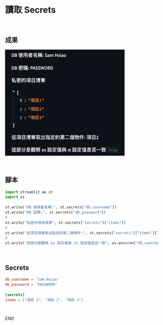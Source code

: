# 讀取 Secrets

</br>

## 成果

![](images/img_03.png)

</br>

## 腳本

```python
import streamlit as st
import os

st.write("DB 使用者名稱:", st.secrets["db_username"])
st.write("DB 密碼:", st.secrets["db_password"])
# 
st.write("私密的項目清單", st.secrets["secrets"]["items"])
#
st.write("從項目清單取出指定的第二個物件:", st.secrets["secrets"]["items"][1])
#
st.write("這部分是觀察 os 設定值與 st 設定值是否一致", os.environ["db_username"] == st.secrets["db_username"])
```

</br>

## Secrets

```toml
db_username = 'Sam Hsiao'
db_password = 'PASSWORD'

[secrets]
items = ["項目 1", "項目 2", "項目 3"]
```

</br>

_END_